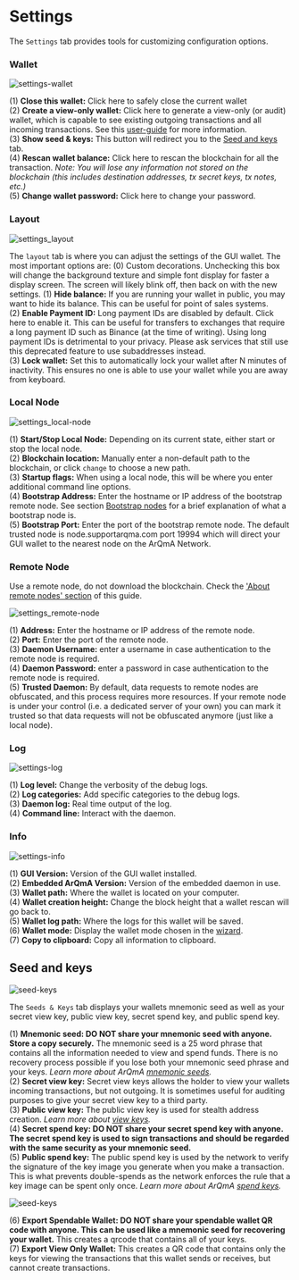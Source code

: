 # Settings
The `Settings` tab provides tools for customizing configuration options.

### Wallet
![settings-wallet](media/black_settings-wallet.png)

(1) **Close this wallet:** Click here to safely close the current wallet  
(2) **Create a view-only wallet:** Click here to generate a view-only (or audit) wallet, which is capable to see existing outgoing transactions and all incoming transactions. See this [user-guide](https://getmonero.org/resources/user-guides/view_only.html) for more information.  
(3) **Show seed & keys:** This button will redirect you to the [Seed and keys](#seed-and-keys) tab.  
(4) **Rescan wallet balance:** Click here to rescan the blockchain for all the transaction. *Note: You will lose any information not stored on the blockchain (this includes destination addresses, tx secret keys, tx notes, etc.)*  
(5) **Change wallet password:** Click here to change your password.

### Layout
![settings_layout](media/black_settings-layout.png)

The `layout` tab is where you can adjust the settings of the GUI wallet. The most important options are:
(0) Custom decorations. Unchecking this box will change the background texture and simple font display for faster a display screen. The screen will likely blink off, then back on with the new settings.
(1) **Hide balance:** If you are running your wallet in public, you may want to hide its balance. This can be useful for point of sales systems.  
(2) **Enable Payment ID:** Long payment IDs are disabled by default. Click here to enable it. This can be useful for transfers to exchanges that require a long payment ID such as Binance (at the time of writing). Using long payment IDs is detrimental to your privacy. Please ask services that still use this deprecated feature to use subaddresses instead.  
(3) **Lock wallet:** Set this to automatically lock your wallet after N minutes of inactivity. This ensures no one is able to use your wallet while you are away from keyboard.

### Local Node
![settings_local-node](media/black_settings-node-local_node.png)

(1) **Start/Stop Local Node:** Depending on its current state, either start or stop the local node.  
(2) **Blockchain location:** Manually enter a non-default path to the blockchain, or click `change` to choose a new path.  
(3) **Startup flags:** When using a local node, this will be where you enter additional command line options.  
(4) **Bootstrap Address:** Enter the hostname or IP address of the bootstrap remote node. See section [Bootstrap nodes](#bootstrap-nodes) for a brief explanation of what a bootstrap node is.  
(5) **Bootstrap Port:** Enter the port of the bootstrap remote node. The default trusted node is node.supportarqma.com port 19994 which will direct your GUI wallet to the nearest node on the ArQmA Network.  


### Remote Node
Use a remote node, do not download the blockchain. Check the ['About remote nodes' section](#about-remote-nodes) of this guide.

![settings_remote-node](media/black_settings-node-remote_node.png)

(1) **Address:** Enter the hostname or IP address of the remote node.  
(2) **Port:** Enter the port of the remote node.  
(3) **Daemon Username:**  enter a username in case authentication to the remote node is required.  
(4) **Daemon Password:**  enter a password in case authentication to the remote node is required.  
(5) **Trusted Daemon:** By default, data requests to remote nodes are obfuscated, and this process requires more resources. If your remote node is under your control (i.e. a dedicated server of your own) you can mark it trusted so that data requests will not be obfuscated anymore (just like a local node).

### Log
![settings-log](media/black_settings-log.png)

(1) **Log level:** Change the verbosity of the debug logs.  
(2) **Log categories:** Add specific categories to the debug logs.  
(3) **Daemon log:** Real time output of the log.  
(4) **Command line:** Interact with the daemon.

### Info
![settings-info](media/black_settings-info.png)

(1) **GUI Version:** Version of the GUI wallet installed.  
(2) **Embedded ArQmA Version:** Version of the embedded daemon in use.  
(3) **Wallet path:** Where the wallet is located on your computer.  
(4) **Wallet creation height:** Change the block height that a wallet rescan will go back to.  
(5) **Wallet log path:** Where the logs for this wallet will be saved.  
(6) **Wallet mode:** Display the wallet mode chosen in the [wizard](#choose-wallet-mode).  
(7) **Copy to clipboard:** Copy all information to clipboard.  

## Seed and keys
![seed-keys](media/black_seed-keys.png)

The `Seeds & Keys` tab displays your wallets mnemonic seed as well as your secret view key, public view key, secret spend key, and public spend key.

(1) **Mnemonic seed: DO NOT share your mnemonic seed with anyone. Store a copy securely.** The mnemonic seed is a 25 word phrase that contains all the information needed to view and spend funds. There is no recovery process possible if you lose both your mnemonic seed phrase and your keys.
 *Learn more about ArQmA [mnemonic seeds](https://getmonero.org/resources/moneropedia/mnemonicseed.html).*  
(2) **Secret view key:** Secret view keys allows the holder to view your wallets incoming transactions, but not outgoing. It is sometimes useful for auditing purposes to give your secret view key to a third party.  
(3) **Public view key:** The public view key is used for stealth address creation. *Learn more about [view keys](https://getmonero.org/resources/moneropedia/viewkey.html).*  
(4) **Secret spend key: DO NOT share your secret spend key with anyone. The secret spend key is used to sign transactions and should be regarded with the same security as your mnemonic seed.**  
(5) **Public spend key:** The public spend key is used by the network to verify the signature of the key image you generate when you make a transaction. This is what prevents double-spends as the network enforces the rule that a key image can be spent only once. *Learn more about ArQmA [spend keys](https://getmonero.org/resources/moneropedia/spendkey.html).*

![seed-keys](media/black_seed-keys_2.png)

(6) **Export Spendable Wallet: DO NOT share your spendable wallet QR code with anyone. This can be used like a mnemonic seed for recovering your wallet.** This creates a qrcode that contains all of your keys.  
(7) **Export View Only Wallet:** This creates a QR code that contains only the keys for viewing the transactions that this wallet sends or receives, but cannot create transactions.  
